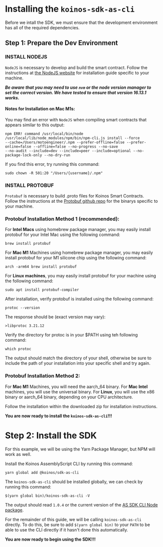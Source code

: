 
# Installing the `koinos-sdk-as-cli`

Before we intall the SDK, we must ensure that the development environment has all of the required dependencies. 

## Step 1: Prepare the Dev Environment

### INSTALL NODEJS

`NodeJS` is necessary to develop and build the smart contract. Follow the instructions at [the NodeJS website](https://nodejs.org/) for installation guide specific to your machine. 

___Be aware that you may need to use `nvm` or the node version manager to set the correct version. We have tested to ensure that version 16.13.1 works.___

#### Notes for Installation on Mac M1s:
You may find an error with `NodeJS` when compiling smart contracts that appears similar to this output:
```
npm ERR! command /usr/local/bin/node /usr/local/lib/node_modules/npm/bin/npm-cli.js install --force
--cache=/Users/motoengineer/.npm --prefer-offline=false --prefer-online=false --offline=false --no-progress --no-save
--no-audit --include=dev --include=peer --include=optional --no-package-lock-only --no-dry-run
```
If you find this error, try running this command:
```
sudo chown -R 501:20 "/Users/{username}/.npm"
```

### INSTALL PROTOBUF
`Protobuf` is necessary to build .proto files for Koinos Smart Contracts. Follow the instructions at the [Protobuf github repo](https://github.com/protocolbuffers/protobuf) for the binarys specific to your machine.

### Protobuf Installation Method 1 (recommended):
For __Intel Macs__ using homebrew package manager, you may easily install protobuf for your Intel Mac using the following command:
```
brew install protobuf
```

For __Mac M1__ Machines using homebrew package manager, you may easily install protobuf for your M1 silicone chip using the following command:
```
arch -arm64 brew install protobuf
```

For __Linux machines__, you may easily install protobuf for your machine using the following command:
```
sudo apt install protobuf-compiler
```

After installation, verify protobuf is installed using the following command:
```
protoc --version
```
The response should be (exact version may vary):
```
>libprotoc 3.21.12
```
Verify the directory for protoc is in your $PATH using teh following command:
```
which protoc
```
The output should match the directory of your shell, otherwise be sure to include the path of your installation into your specific shell and try again.


### Protobuf Installation Method 2:
For __Mac M1__ Machines, you will need the aarch_64 binary.
For __Mac Intel__ machines, you will use the universal binary.
For __Linux__, you will use the x86 binary or aarch_64 binary, depending on your CPU architecture.

Follow the installation within the downloaded zip for installation instructions.

__You are now ready to install the `koinos-sdk-as-cli`!!!__

# Step 2: Install the SDK

For this example, we will be using the Yarn Package Manager, but NPM will work as well. 

Install the Koinos AssemblyScript CLI by running this command:

```
yarn global add @koinos/sdk-as-cli
```

The `koinos-sdk-as-cli` should be installed globally, we can check by running this command:

```
$(yarn global bin)/koinos-sdk-as-cli -V
```

The output should read `1.0.4` or the current version of the [AS SDK CLI Node package](https://www.npmjs.com/package/@koinos/sdk-as-cli).

For the remainder of this guide, we will be calling `koinos-sdk-as-cli` directly. To do this, be sure to add `$(yarn global bin)` to your `PATH` to be able to use the CLI directly if it hasn't done this automatically.

__You are now ready to begin using the SDK!!!__
